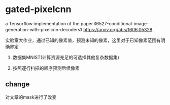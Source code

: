 # gated-pixelcnn
a Tensorflow implementation of the paper 《6527-conditional-image-generation-with-pixelcnn-decoders》
https://arxiv.org/abs/1606.05328


实验室大作业，通过已知的像素值，预测未知的像素，这里对于已知像素范围有明确界定

1. 数据集MNIST(计算资源充足的可选择其他复杂数据集)

2. 按照逐行扫描的顺序预测后续像素

## change
对文章的mask进行了改变

